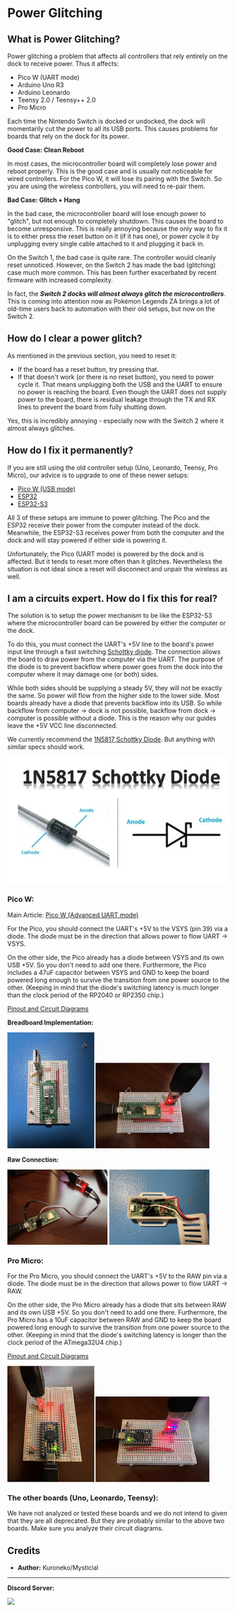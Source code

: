 # Power Glitching

## What is Power Glitching?

Power glitching a problem that affects all controllers that rely entirely on the dock to receive power. Thus it affects:

- Pico W (UART mode)
- Arduino Uno R3
- Arduino Leonardo
- Teensy 2.0 / Teensy++ 2.0
- Pro Micro

Each time the Nintendo Switch is docked or undocked, the dock will momentarily cut the power to all its USB ports. This causes problems for boards that rely on the dock for its power.

**Good Case: Clean Reboot**

In most cases, the microcontroller board will completely lose power and reboot properly. This is the good case and is usually not noticeable for wired controllers. For the Pico W, it will lose its pairing with the Switch. So you are using the wireless controllers, you will need to re-pair them.

**Bad Case: Glitch + Hang**

In the bad case, the microcontroller board will lose enough power to "glitch", but not enough to completely shutdown. This causes the board to become unresponsive. This is really annoying because the only way to fix it is to either press the reset button on it (if it has one), or power cycle it by unplugging every single cable attached to it and plugging it back in.

On the Switch 1, the bad case is quite rare. The controller would cleanly reset unnoticed. However, on the Switch 2 has made the bad (glitching) case much more common. This has been further exacerbated by recent firmware with increased complexity.

In fact, the ***Switch 2 docks will almost always glitch the microcontrollers***. This is coming into attention now as Pokémon Legends ZA brings a lot of old-time users back to automation with their old setups, but now on the Switch 2.

## How do I clear a power glitch?

As mentioned in the previous section, you need to reset it:

- If the board has a reset button, try pressing that.
- If that doesn't work (or there is no reset button), you need to power cycle it. That means unplugging both the USB and the UART to ensure no power is reaching the board. Even though the UART does not supply power to the board, there is residual leakage through the TX and RX lines to prevent the board from fully shutting down.

Yes, this is incredibly annoying - especially now with the Switch 2 where it almost always glitches.

## How do I fix it permanently?

If you are still using the old controller setup (Uno, Leonardo, Teensy, Pro Micro), our advice is to upgrade to one of these newer setups:

- [Pico W (USB mode)](SetupGuide/Controllers/Controller-PicoW-USB.md)
- [ESP32](SetupGuide/Controllers/Controller-ESP32-WROOM.md)
- [ESP32-S3](SetupGuide/Controllers/Controller-ESP32-S3.md)

All 3 of these setups are immune to power glitching. The Pico and the ESP32 receive their power from the computer instead of the dock. Meanwhile, the ESP32-S3 receives power from both the computer and the dock and will stay powered if either side is powering it.

Unfortunately, the Pico (UART mode) is powered by the dock and is affected. But it tends to reset more often than it glitches. Nevertheless the situation is not ideal since a reset will disconnect and unpair the wireless as well.

## I am a circuits expert. How do I fix this for real?

The solution is to setup the power mechanism to be like the ESP32-S3 where the microcontroller board can be powered by either the computer or the dock.

To do this, you must connect the UART's +5V line to the board's power input line through a fast switching [Schottky diode](https://en.wikipedia.org/wiki/Schottky_diode). The connection allows the board to draw power from the computer via the UART. The purpose of the diode is to prevent backflow where power goes from the dock into the computer where it may damage one (or both) sides.

While both sides should be supplying a steady 5V, they will not be exactly the same. So power will flow from the higher side to the lower side. Most boards already have a diode that prevents backflow into its USB. So while backflow from computer -> dock is not possible, backflow from dock -> computer is possible without a diode. This is the reason why our guides leave the +5V VCC line disconnected.

We currently recommend the [1N5817 Schottky Diode](https://www.amazon.com/dp/B07Q5H1SLY). But anything with similar specs should work.

<img src="SetupGuide/Images/1N5817-Schottky-Diode.png">

### Pico W:

Main Article: [Pico W (Advanced UART mode)](SetupGuide/Controllers/Controller-PicoW-Advanced.md)

For the Pico, you should connect the UART's +5V to the VSYS (pin 39) via a diode. The diode must be in the direction that allows power to flow UART -> VSYS.

On the other side, the Pico already has a diode between VSYS and its own USB +5V. So you don't need to add one there. Furthermore, the Pico includes a 47uF capacitor between VSYS and GND to keep the board powered long enough to survive the transition from one power source to the other. (Keeping in mind that the diode's switching latency is much longer than the clock period of the RP2040 or RP2350 chip.)

[Pinout and Circuit Diagrams](https://deepbluembedded.com/raspberry-pi-pico-w-pinout-diagram-gpio-guide/)

**Breadboard Implementation:**

<img src="SetupGuide/Images/PicoW/ControllerSetup-PicoW-Advanced-Breadboard0-Small.jpg" width="39%"> <img src="SetupGuide/Images/PicoW/ControllerSetup-PicoW-Advanced-Breadboard1-Small.jpg" width="51%">

**Raw Connection:**

<img src="SetupGuide/Images/PicoW/ControllerSetup-PicoW-Advanced-Raw0-Small.jpg" width="45%"> <img src="SetupGuide/Images/PicoW/ControllerSetup-PicoW-Advanced-Raw1-Small.jpg" width="45%">

### Pro Micro:

For the Pro Micro, you should connect the UART's +5V to the RAW pin via a diode. The diode must be in the direction that allows power to flow UART -> RAW.

On the other side, the Pro Micro already has a diode that sits between RAW and its own USB +5V. So you don't need to add one there. Furthermore, the Pro Micro has a 10uF capacitor between RAW and GND to keep the board powered long enough to survive the transition from one power source to the other. (Keeping in mind that the diode's switching latency is longer than the clock period of the ATmega32U4 chip.)

[Pinout and Circuit Diagrams](https://learn.sparkfun.com/tutorials/pro-micro--fio-v3-hookup-guide/hardware-overview-pro-micro)

<img src="SetupGuide/Images/ProMicro/ControllerSetup-ProMicro-Advanced-Breadboard0-Small.jpg" width="39%"> <img src="SetupGuide/Images/ProMicro/ControllerSetup-ProMicro-Advanced-Breadboard1-Small.jpg" width="51%">

### The other boards (Uno, Leonardo, Teensy):

We have not analyzed or tested these boards and we do not intend to given that they are all deprecated. But they are probably similar to the above two boards. Make sure you analyze their circuit diagrams.


## Credits

- **Author:** Kuroneko/Mysticial



<hr>

**Discord Server:** 

[<img src="https://canary.discordapp.com/api/guilds/695809740428673034/widget.png?style=banner2">](https://discord.gg/cQ4gWxN)




